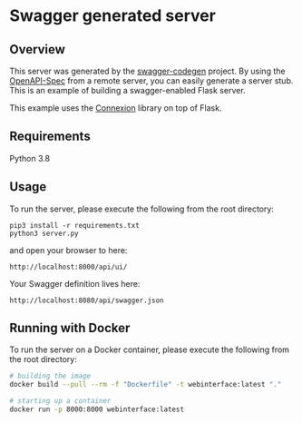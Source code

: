# Swagger generated server

## Overview

This server was generated by the [swagger-codegen](https://github.com/swagger-api/swagger-codegen) project. By using the
[OpenAPI-Spec](https://github.com/swagger-api/swagger-core/wiki) from a remote server, you can easily generate a server stub. This
is an example of building a swagger-enabled Flask server.

This example uses the [Connexion](https://github.com/zalando/connexion) library on top of Flask.

## Requirements

Python 3.8

## Usage

To run the server, please execute the following from the root directory:

```
pip3 install -r requirements.txt
python3 server.py
```

and open your browser to here:

```
http://localhost:8000/api/ui/
```

Your Swagger definition lives here:

```
http://localhost:8080/api/swagger.json
```

## Running with Docker

To run the server on a Docker container, please execute the following from the root directory:

```bash
# building the image
docker build --pull --rm -f "Dockerfile" -t webinterface:latest "."

# starting up a container
docker run -p 8000:8000 webinterface:latest
```
